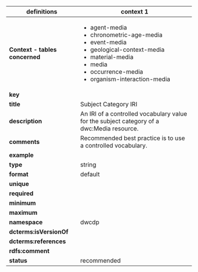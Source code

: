 | definitions | context 1 |
|-|-|
| **Context - tables concerned** | <ul><li>agent-media</li><li>chronometric-age-media</li><li>event-media</li><li>geological-context-media</li><li>material-media</li><li>media</li><li>occurrence-media</li><li>organism-interaction-media</li></ul> |
| **key** |  |
| **title** | Subject Category IRI |
| **description** | An IRI of a controlled vocabulary value for the subject category of a dwc:Media resource. |
| **comments** | Recommended best practice is to use a controlled vocabulary. |
| **example** |  |
| **type** | string |
| **format** | default |
| **unique** |  |
| **required** |  |
| **minimum** |  |
| **maximum** |  |
| **namespace** | dwcdp |
| **dcterms:isVersionOf** |  |
| **dcterms:references** |  |
| **rdfs:comment** |  |
| **status** | recommended |
